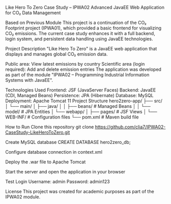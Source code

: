Like Hero To Zero
Case Study – IPWA02
Advanced JavaEE Web Application for CO₂ Data Management

Based on Previous Module
This project is a continuation of the CO₂ Footprint project (IPWA01), which provided a basic frontend for visualizing CO₂ emissions. The current case study enhances it with a full backend, login system, and persistent data handling using JavaEE technologies.

Project Description
"Like Hero To Zero" is a JavaEE web application that displays and manages global CO₂ emission data.

Public area: View latest emissions by country
Scientific area (login required): Add and delete emission entries
The application was developed as part of the module "IPWA02 – Programming Industrial Information Systems with JavaEE".

Technologies Used
Frontend: JSF (JavaServer Faces)
Backend: JavaEE (CDI, Managed Beans)
Persistence: JPA (Hibernate)
Database: MySQL
Deployment: Apache Tomcat 11
Project Structure
hero2zero-app/
├── src/
│   └── main/
│       ├── java/
│       │   ├── beans/        # Managed Beans
│       │   └── model/        # JPA Entities
│       └── webapp/
│           ├── pages/        # JSF Views
│           └── WEB-INF/      # Configuration files
└── pom.xml                   # Maven build file

How to Run
Clone this repository
git clone https://github.com/clia7/IPWA02-CaseStudy-LikeHeroToZero.git

Create MySQL database
CREATE DATABASE hero2zero_db;

Configure database connection in context.xml

Deploy the .war file to Apache Tomcat

Start the server and open the application in your browser

Test Login
Username: admin
Password: admin123

License
This project was created for academic purposes as part of the IPWA02 module.
